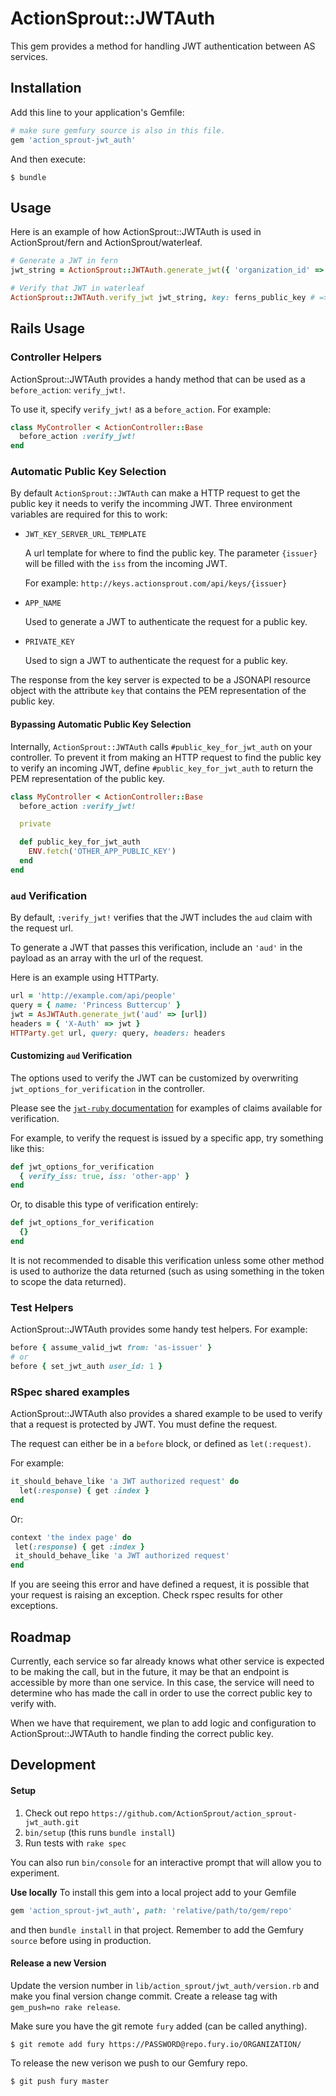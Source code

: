 # ActionSprout::JWTAuth

This gem provides a method for handling JWT authentication between AS services.

## Installation

Add this line to your application's Gemfile:

```ruby
# make sure gemfury source is also in this file.
gem 'action_sprout-jwt_auth'
```

And then execute:

    $ bundle

## Usage

Here is an example of how ActionSprout::JWTAuth is used in ActionSprout/fern and ActionSprout/waterleaf.

```ruby
# Generate a JWT in fern
jwt_string = ActionSprout::JWTAuth.generate_jwt({ 'organization_id' => 1 }, issuer: 'as-fern', key: Fern.private_key)

# Verify that JWT in waterleaf
ActionSprout::JWTAuth.verify_jwt jwt_string, key: ferns_public_key # => true or false
```

## Rails Usage

### Controller Helpers

ActionSprout::JWTAuth provides a handy method that can be used as a `before_action`: `verify_jwt!`.

To use it, specify `verify_jwt!` as a `before_action`. For example:

```ruby
class MyController < ActionController::Base
  before_action :verify_jwt!
end
```

### Automatic Public Key Selection

By default `ActionSprout::JWTAuth` can make a HTTP request to get the public key it needs to verify the incomming JWT. Three environment variables are required for this to work:

* `JWT_KEY_SERVER_URL_TEMPLATE`

   A url template for where to find the public key. The parameter `{issuer}`
   will be filled with the `iss` from the incoming JWT.

   For example: `http://keys.actionsprout.com/api/keys/{issuer}`

* `APP_NAME`

  Used to generate a JWT to authenticate the request for a public key.

* `PRIVATE_KEY`

  Used to sign a JWT to authenticate the request for a public key.

The response from the key server is expected to be a JSONAPI resource object with the attribute `key` that contains the PEM representation of the public key.

#### Bypassing Automatic Public Key Selection

Internally, `ActionSprout::JWTAuth` calls `#public_key_for_jwt_auth` on your controller. To prevent it from making an HTTP request to find the public key to verify an incoming JWT, define `#public_key_for_jwt_auth` to return the PEM representation of the public key.


```ruby
class MyController < ActionController::Base
  before_action :verify_jwt!

  private

  def public_key_for_jwt_auth
    ENV.fetch('OTHER_APP_PUBLIC_KEY')
  end
end
```

### `aud` Verification

By default, `:verify_jwt!` verifies that the JWT includes the `aud` claim with the request url.

To generate a JWT that passes this verification, include an `'aud'` in the payload as an array with the url of the request.

Here is an example using HTTParty.

```ruby
url = 'http://example.com/api/people'
query = { name: 'Princess Buttercup' }
jwt = AsJWTAuth.generate_jwt('aud' => [url])
headers = { 'X-Auth' => jwt }
HTTParty.get url, query: query, headers: headers
```

#### Customizing `aud` Verification

The options used to verify the JWT can be customized by overwriting `jwt_options_for_verification` in the controller.

Please see the [`jwt-ruby` documentation](https://github.com/jwt/ruby-jwt) for examples of claims available for verification.

For example, to verify the request is issued by a specific app, try something like this:

```ruby
def jwt_options_for_verification
  { verify_iss: true, iss: 'other-app' }
end
```

Or, to disable this type of verification entirely:

```ruby
def jwt_options_for_verification
  {}
end
```

It is not recommended to disable this verification unless some other method is used to authorize the data returned (such as using something in the token to scope the data returned).

### Test Helpers

ActionSprout::JWTAuth provides some handy test helpers. For example:

```ruby
before { assume_valid_jwt from: 'as-issuer' }
# or
before { set_jwt_auth user_id: 1 }
```

### RSpec shared examples

ActionSprout::JWTAuth also provides a shared example to be used to verify that a request is protected by JWT. You must define the request.

The request can either be in a `before` block, or defined as `let(:request)`.

For example:

```ruby
it_should_behave_like 'a JWT authorized request' do
  let(:response) { get :index }
end
```

Or:

```ruby
context 'the index page' do
 let(:response) { get :index }
 it_should_behave_like 'a JWT authorized request'
end
```

If you are seeing this error and have defined a request, it is possible that your request is raising an exception. Check rspec results for other exceptions.


## Roadmap

Currently, each service so far already knows what other service is expected to
be making the call, but in the future, it may be that an endpoint is accessible
by more than one service. In this case, the service will need to determine who
has made the call in order to use the correct public key to verify with.

When we have that requirement, we plan to add logic and configuration to
ActionSprout::JWTAuth to handle finding the correct public key.

## Development

#### Setup
1. Check out repo `https://github.com/ActionSprout/action_sprout-jwt_auth.git`
2. `bin/setup` (this runs `bundle install`)
3. Run tests with `rake spec`

You can also run `bin/console` for an interactive prompt that will allow you to experiment.

**Use locally**
To install this gem into a local project add to your Gemfile
```ruby
gem 'action_sprout-jwt_auth', path: 'relative/path/to/gem/repo'
```
and then `bundle install` in that project. Remember to add the Gemfury `source` before
using in production.

#### Release a new Version
Update the version number in `lib/action_sprout/jwt_auth/version.rb` and make you final version change commit.
Create a release tag with `gem_push=no rake release`.

Make sure you have the git remote `fury` added (can be called anything).

    $ git remote add fury https://PASSWORD@repo.fury.io/ORGANIZATION/


To release the new verison we push to our Gemfury repo.

    $ git push fury master
